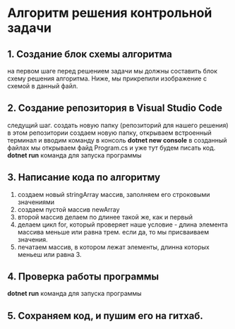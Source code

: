 # Алгоритм решения контрольной задачи 
## 1. Создание блок схемы алгоритма
на первом шаге перед решением задачи мы должны составить блок схему решения алгоритма. 
Ниже, мы прикрепили изображение с схемой в данный файл. 

## 2. Создание репозитория в Visual Studio Code
следущий шаг. создать новую папку (репозиторий для нашего решения) в этом репозитории создаем новую папку, открываем встроенный терминал и вводим команду в консоль **dotnet new console**
в созданный файлах мы открываем файд Program.cs и уже тут будем писать код.
**dotnet run** команда для запуска программы

## 3. Написание кода по алгоритму
1. создаем новый stringArray массив, заполняем его строковыми значениями 
2. создаем пустой массив newArray
3. второй массив делаем по длинее такой же, как и первый 
4. делаем цикл for, который проверяет наше условие - длина элемента массива меньше или равна трем. если да, то мы присваиваем значения.
5. печатаем массив, в котором лежат элементы, длинна которых меньеш или равна 3. 

## 4. Проверка работы программы
**dotnet run** команда для запуска программы

## 5. Сохраняем код, и пушим его на гитхаб. 

